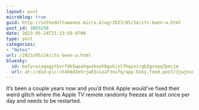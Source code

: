 ```yaml
---
layout: post
microblog: true
guid: http://inthedeltawaves.micro.blog/2023/05/24/its-been-a.html
post_id: 3065158
date: 2023-05-24T21:13:59-0700
type: post
categories:
- "Notes"
url: /2023/05/24/its-been-a.html
bluesky:
  id: bafyreiaqagytbvrfdk5wpahqwzkoxhbgukjzt7hqioirqb2gxspq7pecjm
  url: at://did:plc:vt4k6d3e5rjw65cuzaf3nufq/app.bsky.feed.post/3jwjnsurfqn2x
---
```

<p>It’s been a couple years now and you’d think Apple would’ve fixed their weird glitch where the Apple TV remote randomly freezes at least once per day and needs to be restarted.</p>
